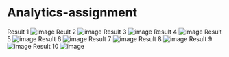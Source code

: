 # Analytics-assignment

Result 1
![image](https://user-images.githubusercontent.com/100916269/156894331-d39bd4d2-6ab6-4ddc-9c27-d7a7c6c41e1e.png)
Reult 2
![image](https://user-images.githubusercontent.com/100916269/156894346-8c4aa567-a78b-4a55-97af-0936b9f7dab8.png)
Result 3
![image](https://user-images.githubusercontent.com/100916269/156894355-e61ee330-0fb5-4d7b-9d2c-72171f1f1d3e.png)
Result 4
![image](https://user-images.githubusercontent.com/100916269/156894363-0f3c4cce-b5d0-401e-95fc-a69a12c9294a.png)
Result 5
![image](https://user-images.githubusercontent.com/100916269/156894375-cbe00ca6-db2e-4a9e-a088-855d29ad378b.png)
Result 6
![image](https://user-images.githubusercontent.com/100916269/156894385-70703cfc-fcf5-4347-8050-8fa4a9610ba4.png)
Result 7
![image](https://user-images.githubusercontent.com/100916269/156894395-695c570e-9d7b-4f4b-a847-af78bc8c632b.png)
Result 8
![image](https://user-images.githubusercontent.com/100916269/156894406-3e0b3e52-7590-4230-aaac-0f846b9387fc.png)
Result 9
![image](https://user-images.githubusercontent.com/100916269/156894426-bdf42761-412f-4ade-ac0a-b4acd3f99c0a.png)
Result 10
![image](https://user-images.githubusercontent.com/100916269/156894439-ac74872f-569c-4269-8e4e-53ff368dd2ec.png)
